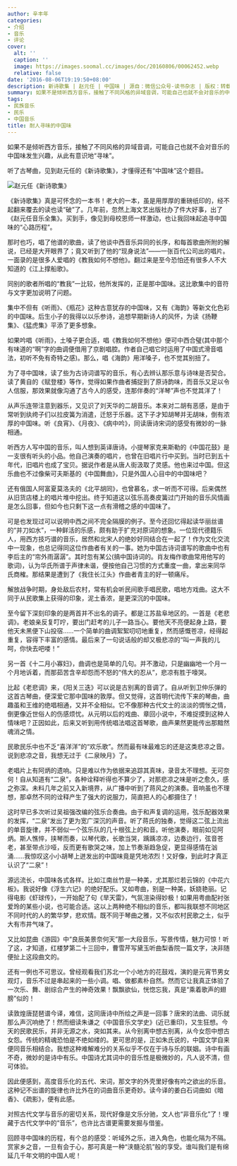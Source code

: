 ```yaml
---
author: 辛丰年
categories:
- 介绍
- 音乐
- 评论
cover:
  alt: ''
  caption: ''
  image: https://images.soomal.cc/images/doc/20160806/00062452.webp
  relative: false
date: '2016-08-06T19:19:50+08:00'
description: 新诗歌集 | 赵元任 | 中国味 | 源自：微信公众号-读书杂志 | 版权：转载 |  平均/总评分：09.90/99
summary: 如果不是倾听西方音乐，接触了不同风格的异域音调，可能自己也就不会对音乐的中国味发生兴趣，从此有意识地“寻味”。听了古琴曲，见到赵元任的《新诗歌集》，才懂得还有“中国味”这个题目。《新诗歌集》真是可怀念的一本书！
tags:
- 民族音乐
- 民乐
- 中国音乐
title: 耐人寻味的中国味
---
```


如果不是倾听西方音乐，接触了不同风格的异域音调，可能自己也就不会对音乐的中国味发生兴趣，从此有意识地“寻味”。

听了古琴曲，见到赵元任的《新诗歌集》，才懂得还有“中国味”这个题目。

![赵元任《新诗歌集》](https://images.soomal.cc/images/doc/20160806/00062453_01.webp)





《新诗歌集》真是可怀念的一本书！老大的一本，虽是用厚厚的重磅纸印的，经不起翻来覆去的读也读“破”了。几年前，忽然上海文艺出版社办了件大好事，出了《赵元任音乐全集》。买到手，像见到母校恩师一样激动，也让我回味起追寻中国味的“心路历程”。

那时也巧，唱了他谱的歌曲，读了他谈中西音乐异同的长序，和每首歌曲所附的解说，已经是大开眼界了；竟又听到了他的“现身说法”――一张百代公司出的唱片。一面录的是很多人爱唱的《教我如何不想他》。翻过来是至今恐怕还有很多人不大知道的《江上撑船歌》。

同别的歌者所唱的“教我”一比较，他所发挥的，正是那中国味。这比歌集中的音符与文字更加说明了问题。

集中不但有《听雨》、《瓶花》这种古意犹存的中国味，又有《海韵》等新文化色彩的中国味。后生小子的我得以以乐参诗，追想早期新诗人的风怀，为读《扬鞭集》、《猛虎集》平添了更多想象。

如果吟唱《听雨》，土嗓子更合适，唱《教我如何不想他》便可中西合璧(其中那个有味道的“啊”字的曲调便借用了京剧唱腔。作者自己唱它时运用了中国式滑音唱法，初听不免有奇特之感)。那么，唱《海韵》用洋嗓子，也不觉其别扭了。

为了寻中国味，读了些为古诗词谱写的音乐，有心去辨认那乐意与诗味是否契合。读了黄自的《赋登楼》等作，觉得如果作曲者捕捉到了原诗韵味，而音乐又足以令人信服，那效果就像沟通了古今人的感受，连那伴奏的“洋琴”声也不觉其洋了！

从声乐连带注意到器乐，又见识了刘天华的二胡音乐。本来对二胡有恶感，是由于常听到纨绔子们以拉皮簧为消遣，迁怒于乐器。这下子才知胡琴并无胡味，倒有浓厚的中国味。听《良宵》、《月夜》、《病中吟》，同读唐诗宋词的感受有微妙的一脉相通。

听西方人写中国的音乐，叫人想到英译唐诗。小提琴家克来斯勒的《中国花鼓》是一支很有听头的小品。他自己演奏的唱片，也曾在旧唱片行中买到。当时已到五十年代，旧唱片也成了宝贝。据说作者是从唐人街汲取了灵感。他也来过中国。但这乐曲也不过像柴可夫斯基的《中国舞曲》，只是外国人心目中的中国味吧？

还有俄国人阿富夏莫洛夫的《北平胡同》，也曾慕名，求一听而不可得。后来偶然从旧货店楼上的唱片堆中挖出。终于知道这以弦乐高奏皮簧过门开始的音乐风情画是怎么回事，但如今也只剩下这一点有滑稽之感的中国味了。

可是也发现过可以说明中西之间不完全隔膜的例子。至今还回忆得起读华丽丝谱的“并刀如水”，一种鲜活的乐感，颇有助于扩充对原词的想象。一位现代德籍乐人，用西方技巧谱的音乐，居然和北宋人的绝妙好同结合在一起了！作为文化交流中一现象，也总记得同这位作曲者有关的一事。她为中国古诗词谱写的歌曲中也有李后主的“帘外雨潺潺”。其时忽有某公(搞中国诗词的。肖友梅作歌曲常用他写的歌词)，认为华氏所谱于声律未谐，便按他自己习惯的方式重度一曲，拿出来同华氏商榷。那结果是遭到了《我住长江头》作曲者青主的好一顿痛斥。

解放战争时期，身处敌后农村，常有机会听民间歌手唱民歌，唱地方戏曲。这大不同于从民歌集上获得的印象，泥土香浓，是更深沉的中国味。

至今留下深刻印象的是两首并不出名的调子。都是江苏盐阜地区的。一首是《老悲调》。老娘亲反复叮咛，要出门赶考的儿子一路当心。要他天不亮便起身上路，要他天未黑便下山投宿……一个简单的曲调絮絮叨叨地重复，然而感慨苍凉，经得起重复，容得下丰富的感情。最后来了一句说话般的却又极悲凉的“叫一声我的儿呵，你快去吧喽！”

另一首《十二月小寡妇》，曲调也是简单的几句。并不激动，只是幽幽地一个月一个月地诉着，而那茹苦含辛却怨而不怒的“伟大的忍从”，悲凉有胜于嚎哭。

比起《老悲调》来，《阳关三迭》可以说是古别离的音调了。自从听到卫仲乐弹的这首古琴曲，便深爱它那中国味的敦厚。但又觉得，这首明代流传下来的琴曲，曲趣虽和王维的绝唱相通，又并不全相似。它不像那种古代文士的淡淡的惆怅之情，倒更像近世俗人的伤感烦忧。从元明以后的戏曲、章回小说中，不难捉摸到这种人情味吧？正因如此，后来又听到用传统唱法唱这首琴歌，曲声果然更能传出那黯然魂消之情。

民歌民乐中也不乏“喜洋洋”的“欢乐歌”。然而最有味最难忘的还是这类悲凉之音。说到悲凉之音，我想无过于《二泉映月》了。

老唱片上有阿炳的遗响。只是难以作为依据来追踪其真味，录音太不理想。无可奈何！自从知道有“二泉”，各种诠释听得也不算少了，对那悲凉之味是听之愈久，感之弥深。未料几年之前又入新境界，从广播中听到了蒋风之的演奏。音响虽也不理想，那卓然不同的诠释产生了强大的说服力，简直把人的心都摄住了！

这时早已多次听过吴祖强改编的弦乐合奏曲。由于和声复调的运用，弦乐配器效果的发挥，“二泉”发出了更为宽广深沉的声音。听了蒋氏的独奏，觉得这二弦上流出的单音旋律，并不弱似一个弦乐队的几十根弦上的和音。听他演奏，眼前如见阿炳。斯人憔悴，挟琴而奏，以琴代歌，长歌当哭，踽踽凉凉，边奏边行，弦音苍老，甚至带点沙哑，反而更有歌哭之味，加上节奏渐趋急促，更显得感情在汹涌……我惊叹这小小胡琴上迸发出的中国味竟是凭地浓烈！又好像，到此时才真正认识了“二泉”！

源远流长，中国味各式各样。比如江南丝竹是一种美，尤其那烂若云锦的《中花六板》。我说好像《浮生六记》的绝好配乐。又如粤曲，别是一种美，妖娆艳丽。记得电影《虾球传》，一开始配了句《旱天雷》，气氛渲染得妙极！如果用粤曲配衬张爱玲的某些小说，也可能合适。这以上两种绝不相似的音乐，都叫我联想不同地区不同时代的人的繁华梦，悲欢情。既不同于琴曲之雅，又不似农村民歌之土，似乎大有市井气味了。

又比如昆曲《游园》中“良辰美景奈何天”那一大段音乐，写景传情，魅力可惊！听了这，才知道，红楼梦第二十三回中，曹雪芹写黛玉听曲梨香院一篇文字，决非随便扯上这段曲文的。

还有一例也不可思议。曾经观看我们苏北一个小地方的花鼓戏，演的是元宵节男女观灯，音乐不过是串起来的一些小调。唱、做都素朴自然。然而它让我真正体验了一次乐、舞、剧综合产生的神奇效果！飘飘欲仙，恍惚忘我，真是“乘着歌声的翅膀”似的！

读敦煌唐琵琶谱今译，难信，这同唐诗中所绘之声是一回事？唐宋的法曲、词乐就那么声沉响绝了！然而细读朱谦之《中国音乐文学史》(近已重印)，又生狂想。今天的民歌民乐，并非无源之水，突如其来。从今别离中想古别离，从今女怨中想古女怨。传统的精魂恐怕是不绝如缕的。更可思的是，正如朱氏说的，中国文学自来便同音乐相结合。我想这种难解难分的关系似乎不仅在于诗与乐的联姻。诗中有画不奇，微妙的是诗中有乐。中国诗尤其词中的音乐性是极微妙的，凡人说不清，但可体验。

因此便感到，高度音乐化的五代、宋词，那文字的外壳里好像有吟之欲出的乐音。这种记不出谱的旋律也许比外在的词曲音乐更奇妙。读今译的姜白石词曲如《暗香》、《疏影》，便有此感。

对照古代文学与音乐的密切关系，现代好像是文乐分驰，文人也“非音乐化”了！埋藏于古代文学中的“音乐”，也许比古谱更需要发掘与借鉴。

回顾寻中国味的历程，有个总的感受：听域外之乐，进入角色，也能化隔为不隔。赏家乡之音，一旦有会于心，那可真是一种“浃髓沦肌”般的享受。谁叫我们是有绵延几千年文明的中国人呢！